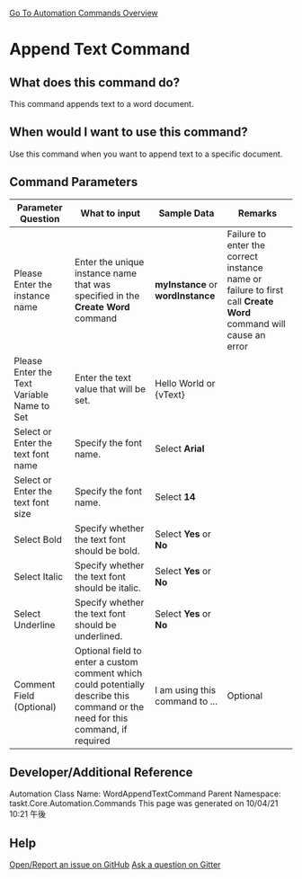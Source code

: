 <!--TITLE: Append Text Command -->
<!-- SUBTITLE: a command in the Word Commands group. -->
[Go To Automation Commands Overview](/automation-commands.md)


# Append Text Command


## What does this command do?
This command appends text to a word document.


## When would I want to use this command?
Use this command when you want to append text to a specific document.


## Command Parameters
| Parameter Question   	| What to input  	|  Sample Data 	| Remarks  	|
| ---                    | ---               | ---           | ---       |
|Please Enter the instance name|Enter the unique instance name that was specified in the **Create Word** command|**myInstance** or **wordInstance**|Failure to enter the correct instance name or failure to first call **Create Word** command will cause an error|
|Please Enter the Text Variable Name to Set|Enter the text value that will be set.|Hello World or {vText}||
|Select or Enter the text font name|Specify the font name.|Select **Arial**||
|Select or Enter the text font size|Specify the font name.|Select **14**||
|Select Bold|Specify whether the text font should be bold.|Select **Yes** or **No**||
|Select Italic|Specify whether the text font should be italic.|Select **Yes** or **No**||
|Select Underline|Specify whether the text font should be underlined.|Select **Yes** or **No**||
|Comment Field (Optional)|Optional field to enter a custom comment which could potentially describe this command or the need for this command, if required|I am using this command to ...|Optional|


















## Developer/Additional Reference
Automation Class Name: WordAppendTextCommand
Parent Namespace: taskt.Core.Automation.Commands
This page was generated on 10/04/21 10:21 午後


## Help
[Open/Report an issue on GitHub](https://github.com/saucepleez/taskt/issues/new)
[Ask a question on Gitter](https://gitter.im/taskt-rpa/Lobby)
